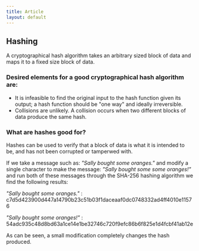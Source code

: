 ```yaml
---
title: Article
layout: default
---
```


## Hashing

A cryptographical hash algorithm takes an arbitrary sized block of data and maps it to a fixed size block of data.

### Desired elements for a good cryptographical hash algorithm are:
- It is infeasible to find the original input to the hash function given its output; a hash function should be "one way" and ideally irreversible.
- Collisions are unlikely. A collision occurs when two different blocks of data produce the same hash.

### What are hashes good for?

Hashes can be used to verify that a block of data is what it is intended to be, and has not been corrupted or tamperwed with.

If we take a message such as:
_"Sally bought some oranges."_
and modify a single character to make the message:
_"Sally bought some some oranges!"_
and run both of these messages through the SHA-256 hashing algorithm we find the following results:

_"Sally bought some oranges."_ :
c7d5d423900d447a14790b23c51b03f1daceaaf0dc0748332ad4ff4010e11576

_"Sally bought some oranges!"_ :
54adc935c48d8bd63a1ce14e1be32746c720f9efc86b6f825e1d4fcbf41ab12e

As can be seen, a small modification completely changes the hash produced.
